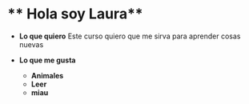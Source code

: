 # ** Hola soy Laura**

* **Lo que quiero**
Este curso quiero que me sirva para aprender cosas nuevas

* **Lo que me gusta** 
    * **Animales** 
    * **Leer**
    * **miau**